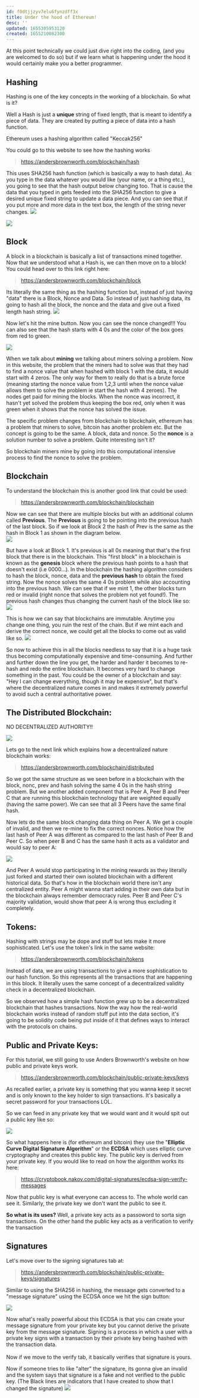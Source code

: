 ```yaml
---
id: f0dtjjzyv7elu6fynzdff3x
title: Under the hood of Ethereum!
desc: ''
updated: 1655305953120
created: 1655210082300
---
```

At this point technically we could just dive right into the coding, (and you are welcomed to do so) but if we learn what is happening under the hood it would certainly make you a better programmer. 

## Hashing
Hashing is one of the key concepts in the working of a blockchain. So what is it?

Well a Hash is just a **unique** string of fixed length, that is meant to identify a piece of data. They are created by putting a piece of data into a hash function.

Ethereum uses a hashing algorithm called "Keccak256"

You could go to this website to see how the hashing works
> https://andersbrownworth.com/blockchain/hash

This uses SHA256 hash function (which is basically a way to hash data). As you type in the data whatever you would like (your name, or a thing etc.), you going to see that the hash output below changing too. That is cause the data that you typed in gets feeded into the SHA256 function to give a desired unique fixed string to update a data piece. And you can see that if you put more and more data in the text box, the length of the string never changes.
![](/assets/images/2022-06-14-20-48-30.png)

![](/assets/images/2022-06-14-20-50-15.png)

## Block
A block in a blockchain is basically a list of transactions mined together.
Now that we understood what a Hash is, we can then move on to a block! You could head over to this link right here:
> https://andersbrownworth.com/blockchain/block

Its literally the same thing as the hashing function but, instead of just having "data" there is a Block, Nonce and Data. So instead of just hashing data, its going to hash all the block, the nonce and the data and give out a fixed length hash string.
![](/assets/images/2022-06-14-20-52-18.png) 

Now let's hit the mine button. Now you can see the nonce changed!!! You can also see that the hash starts with 4 0s and the color of the box goes from red to green.

![](/assets/images/2022-06-14-20-53-06.png)

When we talk about **mining** we talking about miners solving a problem. Now in this website, the problem that the miners had to solve was that they had to find a nonce value that when hashed with block 1 with the data, it would start with 4 zeros. The only way for them to really do that is a brute force (meaning starting the nonce value from 1,2,3 until when the nonce value allows them to solve the problem ie start the hash with 4 zeroes).  The nodes get paid for mining the blocks. When the nonce was incorrect, it hasn't yet solved the problem thus keeping the box red, only when it was green when it shows that the nonce has solved the issue. 

The specific problem changes from blockchain to blockchain, ethereum has a problem that miners to solve, bitcoin has another problem etc. But the concept is going to be the same. A block, data and nonce. So the **nonce** is a solution number to solve a problem. Quite interesting isn't it? 
<br>

So blockchain miners mine by going into this computational intensive process to find the nonce to solve the problem.

## Blockchain 

To understand the blockchain this is another good link that could be used:
> https://andersbrownworth.com/blockchain/blockchain

Now we can see that there are multiple blocks but with an additional column called **Previous**. The **Previous** is going to be pointing into the previous hash of the last block. So if we look at Block 2 the hash of Prev is the same as the hash in Block 1 as shown in the diagram below.
<br>
![](/assets/images/2022-06-14-21-19-12.png)
 
But have a look at Block 1. It's previous is all 0s meaning that that's the first block that there is in the blockchain. This "first block" in a blockchain is known as the **genesis** block where the previous hash points to a hash that doesn't exist (i.e 0000...). In the blockchain the hashing algorithm considers to hash the block, nonce, data and the **previous hash** to obtain the fixed string. Now the nonce solves the same 4 0s problem while also accounting into the previous hash. We can see that if we mint 1, the other blocks turn red or invalid (right nonce that solves the problem not yet found!). The previous hash changes thus changing the current hash of the block like so:
![](/assets/images/2022-06-14-21-35-40.png)

This is how we can say that blockchains are immutable. Anytime you change one thing, you ruin the rest of the chain. But if we mint each and derive the correct nonce, we could get all the blocks to come out as valid like so.
![](/assets/images/2022-06-14-21-38-45.png) 

So now to achieve this in all the blocks needless to say that it is a huge task thus becoming computationally expensive and time-consuming. And further and further down the line you get, the harder and harder it becomes to re-hash and redo the entire blockchain. It becomes very hard to change something in the past. 
You could be the owner of a blockchain and say: "Hey I can change everything, though it may be expensive", but that's where the decentralized nature comes in and makes it extremely powerful to avoid such a central authoritative power. 

## The Distributed Blockchain: 
NO DECENTRALIZED AUTHORITY!!

![](/assets/images/2022-06-14-22-19-31.png)

Lets go to the next link which explains how a decentralized nature blockchain works:
> https://andersbrownworth.com/blockchain/distributed

So we got the same structure as we seen before in a blockchain with the block, nonc, prev and hash solving the same 4 0s in the hash string problem. But we another added component that is Peer A, Peer B and Peer C that are running this blockchain technology that are weighted equally (having the same power). We can see that all 3 Peers have the same final hash.

Now lets do the same block changing data thing on Peer A. We get a couple of invalid, and then we re-mine to fix the correct nonces. Notice how the last hash of Peer A was different as compared to the last hash of  Peer B and Peer C. So when peer B and C has the same hash it acts as a validator and would say to peer A:

![](/assets/images/2022-06-14-21-56-24.png) 

And Peer A would stop participating in the mining rewards as they literally just forked and started their own isolated blockchain with a different historical data. So that's how in the blockchain world there isn't any centralized entity. Peer A might wanna start adding in their own data but in the blockchain always remember democracy rules. Peer B and Peer C's majority validation, would show that peer A is wrong thus excluding it completely. 

## Tokens:
Hashing with strings may be dope and stuff but lets make it more sophisticated. Let's use the token's link in the same website:
> https://andersbrownworth.com/blockchain/tokens

Instead of data, we are using transactions to give a more sophistication to our hash function. So this represents all the transactions that are happening in this block. It literally uses the same concept of a decentralized validity check in a decentralized blockchain.

So we observed how a simple hash function grew up to be a decentralized blockchain that hashes transactions.
Now the way how the real-world blockchain works instead of random stuff put into the data section, it's going to be solidity code being put inside of it that defines ways to interact with the protocols on chains.


## Public and Private Keys:

For this tutorial, we still going to use Anders Brownworth's website on how public and private keys work.
> https://andersbrownworth.com/blockchain/public-private-keys/keys

As recalled earlier, a private key is something that you wanna keep it secret and is only known to the key holder to sign transactions. It's basically a secret password for your transactions LOL. 

So we can feed in any private key that we would want and it would spit out a public key like so:

![](/assets/images/2022-06-14-22-27-10.png)

So what happens here is (for ethereum and bitcoin) they use the "**Elliptic Curve Digital Signature Algorithm**"  or the **ECDSA** which uses elliptic curve cryptography and creates this public key. The public key is derived from your private key. If you would like to read on how the algorithm works its here:
> https://cryptobook.nakov.com/digital-signatures/ecdsa-sign-verify-messages

Now that public key is what everyone can access to. The whole world can see it. Similarly, the private key we don't want the public to see it. 

**So what is its uses?**
Well, a private key acts as a passoword to sorta sign transactions. On the other hand the public key acts as a verification to verify the transaction

## Signatures
Let's move over to the signing signatures tab at:
> https://andersbrownworth.com/blockchain/public-private-keys/signatures

Similar to using the SHA256 in hashing, the message gets converted to a "message signature" using the ECDSA once we hit the sign button:

![](/assets/images/2022-06-15-22-49-58.png)
 
Now what's really powerful about this ECDSA is that you can create your message signature from your private key but you cannot derive the private key from the message signature. Signing is a process in which a user with a private key signs with a transaction by their private key being hashed with the transaction data.  
<br>
Now if we move to the verify tab, it basically verifies that signature is yours. 

Now if someone tries to like "alter" the signature, its gonna give an invalid and the system says that signature is a fake and not verified to the public key. (The Black lines are indicators that I have created to show that I changed the signature)
![](/assets/images/2022-06-15-23-08-55.png)

